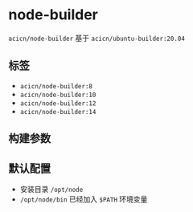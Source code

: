 # node-builder

`acicn/node-builder` 基于 `acicn/ubuntu-builder:20.04`

## 标签

* `acicn/node-builder:8`
* `acicn/node-builder:10`
* `acicn/node-builder:12`
* `acicn/node-builder:14`

## 构建参数

## 默认配置

* 安装目录 `/opt/node`
* `/opt/node/bin` 已经加入 `$PATH` 环境变量
